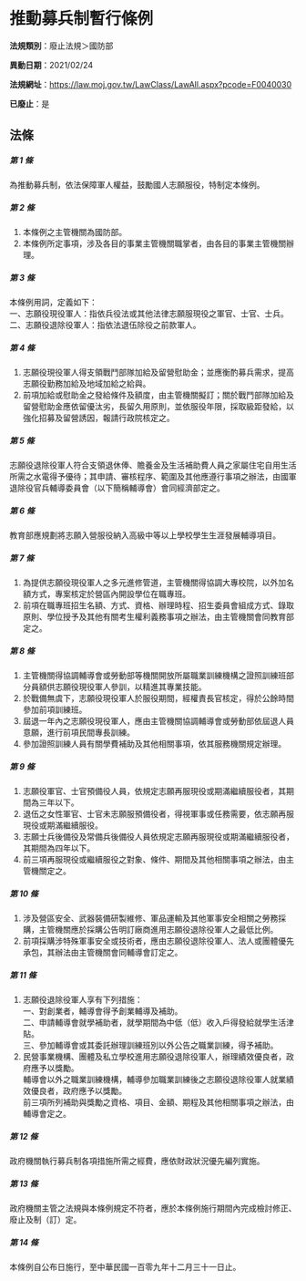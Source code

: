 # 推動募兵制暫行條例

**法規類別**：廢止法規＞國防部

**異動日期**：2021/02/24  

**法規網址**：https://law.moj.gov.tw/LawClass/LawAll.aspx?pcode=F0040030

**已廢止**：是



## 法條
##### 第 1 條
為推動募兵制，依法保障軍人權益，鼓勵國人志願服役，特制定本條例。

##### 第 2 條
1. 本條例之主管機關為國防部。
1. 本條例所定事項，涉及各目的事業主管機關職掌者，由各目的事業主管機關辦理。

##### 第 3 條
本條例用詞，定義如下：  
一、志願役現役軍人：指依兵役法或其他法律志願服現役之軍官、士官、士兵。  
二、志願役退除役軍人：指依法退伍除役之前款軍人。  

##### 第 4 條
1. 志願役現役軍人得支領戰鬥部隊加給及留營慰助金；並應衡酌募兵需求，提高志願役勤務加給及地域加給之給與。
1. 前項加給或慰助金之發給條件及額度，由主管機關擬訂；關於戰鬥部隊加給及留營慰助金應依留優汰劣，長留久用原則，並依服役年限，採取級距發給，以強化招募及留營誘因，報請行政院核定之。

##### 第 5 條
志願役退除役軍人符合支領退休俸、贍養金及生活補助費人員之家屬住宅自用生活所需之水電得予優待；其申請、審核程序、範圍及其他應遵行事項之辦法，由國軍退除役官兵輔導委員會（以下簡稱輔導會）會同經濟部定之。

##### 第 6 條
教育部應規劃將志願入營服役納入高級中等以上學校學生生涯發展輔導項目。

##### 第 7 條
1. 為提供志願役現役軍人之多元進修管道，主管機關得協調大專校院，以外加名額方式，專案核定於營區內開設學位在職專班。
1. 前項在職專班招生名額、方式、資格、辦理時程、招生委員會組成方式、錄取原則、學位授予及其他有關考生權利義務事項之辦法，由主管機關會同教育部定之。

##### 第 8 條
1. 主管機關得協調輔導會或勞動部等機關開放所屬職業訓練機構之證照訓練班部分員額供志願役現役軍人參訓，以精進其專業技能。
1. 於戰備無虞下，志願役現役軍人於服役期間，經權責長官核定，得於公餘時間參加前項訓練班。
1. 屆退一年內之志願役現役軍人，應由主管機關協調輔導會或勞動部依屆退人員意願，進行前項民間專長訓練。
1. 參加證照訓練人員有關學費補助及其他相關事項，依其服務機關規定辦理。

##### 第 9 條
1. 志願役軍官、士官預備役人員，依規定志願再服現役或期滿繼續服役者，其期間為三年以下。
1. 退伍之女性軍官、士官未志願服預備役者，得視軍事或任務需要，依志願再服現役或期滿繼續服役。
1. 志願士兵後備役及常備兵後備役人員依規定志願再服現役或期滿繼續服役者，其期間為四年以下。
1. 前三項再服現役或繼續服役之對象、條件、期間及其他相關事項之辦法，由主管機關定之。

##### 第 10 條
1. 涉及營區安全、武器裝備研製維修、軍品運輸及其他軍事安全相關之勞務採購，主管機關應於採購公告明訂廠商進用志願役退除役軍人之最低比例。
1. 前項採購涉特殊軍事安全或技術者，應由志願役退除役軍人、法人或團體優先承包，其辦法由主管機關會同輔導會訂定之。

##### 第 11 條
1. 志願役退除役軍人享有下列措施：  
一、對創業者，輔導會得予創業輔導及補助。  
二、申請輔導會就學補助者，就學期間為中低（低）收入戶得發給就學生活津貼。  
三、參加輔導會或其委託辦理訓練班別以外公告之職業訓練，得予補助。
1. 民營事業機構、團體及私立學校進用志願役退除役軍人，辦理績效優良者，政府應予以獎勵。  
輔導會以外之職業訓練機構，輔導參加職業訓練後之志願役退除役軍人就業績效優良者，政府應予以獎勵。  
前三項所列補助與獎勵之資格、項目、金額、期程及其他相關事項之辦法，由輔導會定之。

##### 第 12 條
政府機關執行募兵制各項措施所需之經費，應依財政狀況優先編列實施。

##### 第 13 條
政府機關主管之法規與本條例規定不符者，應於本條例施行期間內完成檢討修正、廢止及制（訂）定。

##### 第 14 條
本條例自公布日施行，至中華民國一百零九年十二月三十一日止。


